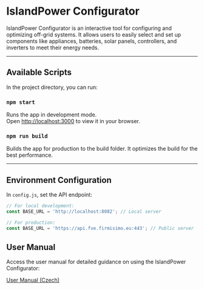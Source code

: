 # IslandPower Configurator

IslandPower Configurator is an interactive tool for configuring and optimizing off-grid systems. It allows users to easily select and set up components like appliances, batteries, solar panels, controllers, and inverters to meet their energy needs.

---

## Available Scripts

In the project directory, you can run:

### `npm start`

Runs the app in development mode.\
Open [http://localhost:3000](http://localhost:3000) to view it in your browser.

### `npm run build`

Builds the app for production to the build folder. It optimizes the build for the best performance.

---

## Environment Configuration

In `config.js`, set the API endpoint:

```javascript
// For local development:
const BASE_URL = 'http://localhost:8082'; // Local server

// For production:
const BASE_URL = 'https://api.fve.firmisimo.eu:443'; // Public server
```

## User Manual

Access the user manual for detailed guidance on using the IslandPower Configurator:

[User Manual (Czech)](https://fve.firmisimo.eu/user-manual-cs.pdf)
